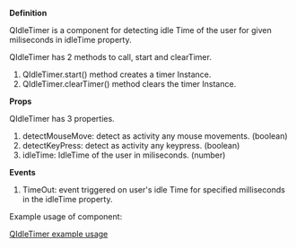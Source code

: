 **Definition**

QIdleTimer is a component for detecting idle Time of the user for given miliseconds in idleTime property.

QIdleTimer has 2 methods to call, start and clearTimer.

1. QIdleTimer.start() method creates a timer Instance. 
2. QIdleTimer.clearTimer() method clears the timer Instance.

**Props**

QIdleTimer has 3 properties.
1. detectMouseMove: detect as activity any mouse movements. (boolean)
2. detectKeyPress: detect as activity any keypress. (boolean)
3. idleTime: IdleTime of the user in miliseconds. (number)

**Events**

1. TimeOut: event triggered on user's idle Time for specified milliseconds in the idleTime property.


Example usage of component:

<a href="https://cdn.softtech.com.tr/ngsp-quick/nemo/dev/mdScripts/QIdleTimer/QIdleTimer.qjson" target="_blank">QIdleTimer example usage</a>